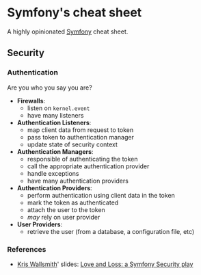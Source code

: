 # Symfony's cheat sheet

A highly opinionated [Symfony](http://symfony.com/) cheat sheet.

## Security

### Authentication

Are you who you say you are?

* **Firewalls**:
    * listen on `kernel.event`
    * have many listeners
* **Authentication Listeners**:
    * map client data from request to token
    * pass token to authentication manager
    * update state of security context
* **Authentication Managers**:
    * responsible of authenticating the token
    * call the appropriate authentication provider
    * handle exceptions
    * have many authentication providers
* **Authentication Providers**:
    * perform authentication using client data in the token
    * mark the token as authenticated
    * attach the user to the token
    * *may* rely on user provider
* **User Providers**:
    * retrieve the user (from a database, a configuration file, etc)

### References

* [Kris Wallsmith](https://twitter.com/kriswallsmith)' slides: [Love and Loss: a Symfony Security play](http://fr.slideshare.net/kriswallsmith/love-and-loss-a-symfony-security-play)
